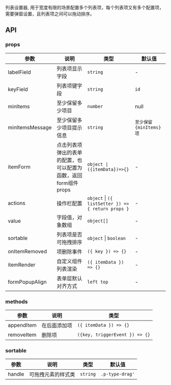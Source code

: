 列表设置器, 用于宽度有限的场景配置多个列表项，每个列表项又有多个配置项，需要弹窗设置，且列表项之间可以拖动排序。

## API

### props

| 参数 | 说明 | 类型 | 默认值 |
| --- | --- | --- | --- |
| labelField | 列表项显示字段 | `string` | - |
| keyField | 列表项键字段 | `string` | `id` |
| minItems | 至少保留多少项目 | `number` | null |
| minItemsMessage | 至少保留多少项目提示信息 | `string` | `至少保留 {minItems} 项` |
| itemForm | 点击列表项弹出的表单的配置，也可以配置为函数，返回form组件props | `object \| ({itemData})=>{}` | - |
| actions | 操作栏配置 | `object` \| `({ listSetter }) => { return props }` | - |
| value | 字段值，对象数组 | `object[]` | - |
| sortable | 列表项是否可拖拽排序 | `object` \| `boolean` | - |
| onItemRemoved | 项删除事件 | `({ key }) => {}` | - |
| itemRender | 自定义组件列表渲染 | `({ itemData }) => {}` | - |
| formPopupAlign | 表单层默认对齐方式 | `left top` | - |

### methods

| 参数 | 说明 | 类型 |
| --- | --- | --- |
| appendItem | 在后面添加项 | `({ itemData }) => {}` |
| removeItem | 删除项 | `({key, triggerEvent }) => {}` |

### sortable

| 参数 | 说明 | 类型 | 默认值 |
| --- | --- | --- | --- |
| handle | 可拖拽元素的样式类 | `string` | `.p-type-drag'` |